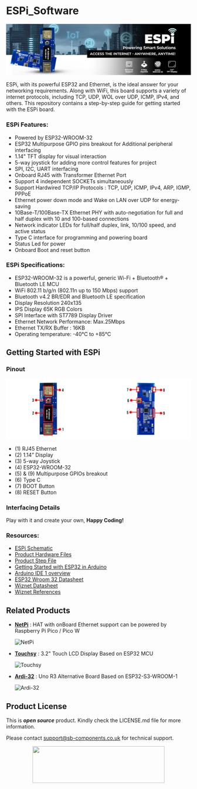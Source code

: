 # ESPi_Software

<img src ="https://github.com/sbcshop/ESPi_Software/blob/main/images/ESPi%20Banner.jpg">

ESPi, with its powerful ESP32 and Ethernet, is the ideal answer for your networking requirements. Along with WiFi, this board supports a variety of internet protocols, including TCP, UDP, WOL over UDP, ICMP, IPv4, and others. 
This repository contains a step-by-step guide for getting started with the ESPi board.

### ESPi Features:
- Powered by ESP32-WROOM-32
- ESP32 Multipurpose GPIO pins breakout for Additional peripheral interfacing
- 1.14" TFT display for visual interaction
- 5-way joystick for adding more control features for project
- SPI, I2C, UART interfacing
- Onboard RJ45 with Transformer Ethernet Port
- Support 4 independent SOCKETs simultaneously 
- Support Hardwired TCP/IP Protocols : TCP, UDP, ICMP, IPv4, ARP, IGMP, PPPoE
- Ethernet power down mode and Wake on LAN over UDP for energy-saving
- 10Base-T/100Base-TX Ethernet PHY with auto-negotiation for full and half duplex with 10 and 100-based connections
- Network indicator LEDs for full/half duplex, link, 10/100 speed, and active status
- Type C interface for programming and powering board
- Status Led for power
- Onboard Boot and reset button

### ESPi Specifications:
- ESP32-WROOM-32 is a powerful, generic Wi-Fi + Bluetooth® + Bluetooth LE MCU
- WiFi 802.11 b/g/n (802.11n up to 150 Mbps) support
- Bluetooth v4.2 BR/EDR and Bluetooth LE specification
- Display Resolution 240x135
- IPS Display 65K RGB Colors 
- SPI Interface with ST7789 Display Driver
- Ethernet Network Performance: Max.25Mbps
- Ethernet TX/RX Buffer : 16KB
- Operating temperature: -40°C to +85°C
  
## Getting Started with ESPi
### Pinout
<img src="https://github.com/sbcshop/ESPi_Software/blob/main/images/ESPi_Pinout.jpg">

- (1) RJ45 Ethernet
- (2) 1.14” Display
- (3) 5-way Joystick
- (4) ESP32-WROOM-32
- (5) & (9) Multipurpose GPIOs breakout
- (6) Type C 
- (7) BOOT Button
- (8) RESET Button


### Interfacing Details

  
  



Play with it and create your own, **Happy Coding!** 


### Resources:
  - [ESPi Schematic](https://github.com/sbcshop/ESPi_Hardware/blob/main/Design%20Data/SCH%20ESPi.pdf)
  - [Product Hardware Files](https://github.com/sbcshop/ESPi_Hardware)
  - [Product Step File](https://github.com/sbcshop/ESPi_Hardware/blob/main/Mechanical%20Data/ESPi.step)
  - [Getting Started with ESP32 in Arduino](https://docs.espressif.com/projects/arduino-esp32/en/latest/)
  - [Arduino IDE 1 overview](https://docs.arduino.cc/software/ide-v1/tutorials/Environment)
  - [ESP32 Wroom 32 Datasheet](https://github.com/sbcshop/ESPi_Software/blob/main/documents/esp32-wroom-32_datasheet_en.pdf)
  - [Wiznet Datasheet](https://github.com/sbcshop/ESPi_Software/blob/main/documents/w5100s-q_datasheet.pdf)
  - [Wiznet References]( https://www.wiznet.io/product-item/w5100/)

## Related Products
- **[NetPi](https://shop.sb-components.co.uk/products/netpi-ethernet-hat-for-raspberry-pi-pico)** : HAT with onBoard Ethernet support can be powered by Raspberry Pi Pico / Pico W

   ![NetPi](https://shop.sb-components.co.uk/cdn/shop/files/03_439625d0-e0d2-4555-b3b3-5d8fa316d7d8.jpg?v=1683535354&width=200)

- **[Touchsy](https://shop.sb-components.co.uk/products/squary?variant=40443840921683)** : 3.2" Touch LCD Display Based on ESP32 MCU

   ![Touchsy](https://shop.sb-components.co.uk/cdn/shop/files/esp.jpg?v=1686900424&width=200)

- **[Ardi-32](https://shop.sb-components.co.uk/products/encropi?_pos=1&_sid=95f822d26&_ss=r)** : Uno R3 Alternative Board Based on ESP32-S3-WROOM-1

   ![Ardi-32](https://shop.sb-components.co.uk/cdn/shop/files/ardi322.jpg?v=1688468126&width=200)
  
## Product License

This is ***open source*** product. Kindly check the LICENSE.md file for more information.

Please contact support@sb-components.co.uk for technical support.
<p align="center">
  <img width="360" height="100" src="https://cdn.shopify.com/s/files/1/1217/2104/files/Logo_sb_component_3.png?v=1666086771&width=350">
</p>
